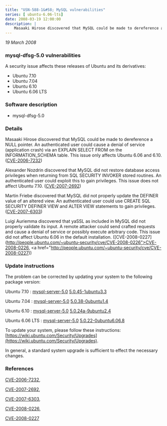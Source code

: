 ```yaml
---
title: "USN-588-1&#58; MySQL vulnerabilities"
series: [ ubuntu-6.06-lts]
date: 2008-03-19 12:00:00
description: |
    Masaaki Hirose discovered that MySQL could be made to dereference a NULL pointer. An authenticated user could cause a denial of service (application crash) via an EXPLAIN SELECT FROM on the INFORMATION_SCHEMA table. This issue only affects Ubuntu 6.06 and 6.10. ([CVE-2006-7232](http://people.ubuntu.com/~ubuntu-security/cve/CVE-2006-7232))
--- 
```

 
 

*19 March 2008*

### mysql-dfsg-5.0 vulnerabilities

A security issue affects these releases of Ubuntu and its derivatives:

* Ubuntu 7.10
* Ubuntu 7.04
* Ubuntu 6.10
* Ubuntu 6.06 LTS

### Software description

* mysql-dfsg-5.0 

### Details

Masaaki Hirose discovered that MySQL could be made to dereference a NULL pointer. An authenticated user could cause a denial of service (application crash) via an EXPLAIN SELECT FROM on the INFORMATION_SCHEMA table. This issue only affects Ubuntu 6.06 and 6.10. ([CVE-2006-7232](http://people.ubuntu.com/~ubuntu-security/cve/CVE-2006-7232))

Alexander Nozdrin discovered that MySQL did not restore database access privileges when returning from SQL SECURITY INVOKER stored routines. An authenticated user could exploit this to gain privileges. This issue does not affect Ubuntu 7.10. ([CVE-2007-2692](http://people.ubuntu.com/~ubuntu-security/cve/CVE-2007-2692))

Martin Friebe discovered that MySQL did not properly update the DEFINER value of an altered view. An authenticated user could use CREATE SQL SECURITY DEFINER VIEW and ALTER VIEW statements to gain privileges. ([CVE-2007-6303](http://people.ubuntu.com/~ubuntu-security/cve/CVE-2007-6303))

Luigi Auriemma discovered that yaSSL as included in MySQL did not properly validate its input. A remote attacker could send crafted requests and cause a denial of service or possibly execute arbitrary code. This issue did not affect Ubuntu 6.06 in the default installation. ([CVE-2008-0227](http://people.ubuntu.com/~ubuntu-security/cve/CVE-2008-0226">CVE-2008-0226</a>, <a href="http://people.ubuntu.com/~ubuntu-security/cve/CVE-2008-0227)) 

### Update instructions

The problem can be corrected by updating your system to the following package version:

Ubuntu 7.10
 : [mysql-server-5.0](https://launchpad.net/ubuntu/+source/mysql-dfsg-5.0) <span> [5.0.45-1ubuntu3.3](https://launchpad.net/ubuntu/+source/mysql-dfsg-5.0/5.0.45-1ubuntu3.3) </span> 

Ubuntu 7.04
 : [mysql-server-5.0](https://launchpad.net/ubuntu/+source/mysql-dfsg-5.0) <span> [5.0.38-0ubuntu1.4](https://launchpad.net/ubuntu/+source/mysql-dfsg-5.0/5.0.38-0ubuntu1.4) </span> 

Ubuntu 6.10
 : [mysql-server-5.0](https://launchpad.net/ubuntu/+source/mysql-dfsg-5.0) <span> [5.0.24a-9ubuntu2.4](https://launchpad.net/ubuntu/+source/mysql-dfsg-5.0/5.0.24a-9ubuntu2.4) </span> 

Ubuntu 6.06 LTS
 : [mysql-server-5.0](https://launchpad.net/ubuntu/+source/mysql-dfsg-5.0) <span> [5.0.22-0ubuntu6.06.8](https://launchpad.net/ubuntu/+source/mysql-dfsg-5.0/5.0.22-0ubuntu6.06.8) </span> 

To update your system, please follow these instructions: [https://wiki.ubuntu.com/Security/Upgrades](https://wiki.ubuntu.com/Security/Upgrades).

In general, a standard system upgrade is sufficient to effect the necessary changes. 

### References

 
 [CVE-2006-7232](http://people.ubuntu.com/~ubuntu-security/cve/CVE-2006-7232), 

 [CVE-2007-2692](http://people.ubuntu.com/~ubuntu-security/cve/CVE-2007-2692), 

 [CVE-2007-6303](http://people.ubuntu.com/~ubuntu-security/cve/CVE-2007-6303), 

 [CVE-2008-0226](http://people.ubuntu.com/~ubuntu-security/cve/CVE-2008-0226), 

 [CVE-2008-0227](http://people.ubuntu.com/~ubuntu-security/cve/CVE-2008-0227)
 

